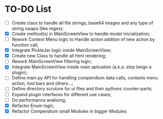 # TO-DO List
- [ ] Create class to handle all file strings, base64 images and any type of string swaps (like regex);
- [x] Create method(s) in MainScreenView to handle model inicialization;
- [ ] Rework Context Menu logic to Handle action additon of new action by function call;
- [x] Integrate PickleJar logic inside MainScreenView;
- [x] Create new Class to handle all html rendering;
- [ ] Rework MainScreenView filtering logic;
- [x] Integrate MainScreenView inside main aplication (a.k.a. stop beign a plugin);
- [ ] Define main.py API for handling compendium data calls, contexts menu action, tool bars and others...;
- [ ] Define directory scruture for ui files and their pythons counter-parts;
- [ ] Expand plugin interfaces for different use cases;
- [ ] Do performance analising;
- [x] Refactor Enum logic;
- [x] Refactor Compendium small Modules in bigger Modules